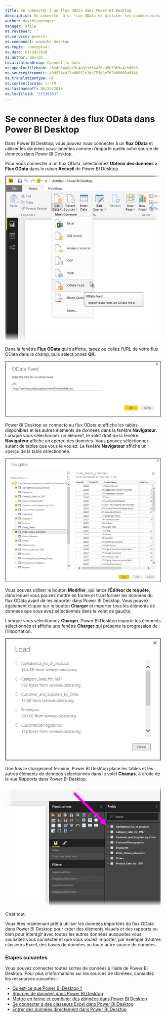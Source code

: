 ```yaml
---
title: Se connecter à un flux OData dans Power BI Desktop
description: Se connecter à un flux OData et utiliser les données dans Power BI Desktop
author: davidiseminger
manager: kfile
ms.reviewer: ''
ms.service: powerbi
ms.component: powerbi-desktop
ms.topic: conceptual
ms.date: 04/24/2018
ms.author: davidi
LocalizationGroup: Connect to data
ms.openlocfilehash: c6edc34a8ac9c4a891814a7dea5b5863e4cb8998
ms.sourcegitcommit: e8d924ca25e060f2e1bc753e8e762b88066a0344
ms.translationtype: HT
ms.contentlocale: fr-FR
ms.lasthandoff: 06/29/2018
ms.locfileid: "37135303"
---
```

# <a name="connect-to-odata-feeds-in-power-bi-desktop"></a>Se connecter à des flux OData dans Power BI Desktop
Dans Power BI Desktop, vous pouvez vous connecter à un **flux OData** et utiliser les données sous-jacentes comme n’importe quelle autre source de données dans Power BI Desktop.

Pour vous connecter à un flux OData, sélectionnez **Obtenir des données > Flux OData** dans le ruban **Accueil** de Power BI Desktop.

![](media/desktop-connect-odata/connect-to-odata_1.png)

Dans la fenêtre **Flux OData** qui s’affiche, tapez ou collez l’URL de votre flux OData dans le champ, puis sélectionnez **OK**.

![](media/desktop-connect-odata/connect-to-odata_2.png)

Power BI Desktop se connecte au flux OData et affiche les tables disponibles et les autres éléments de données dans la fenêtre **Navigateur**. Lorsque vous sélectionnez un élément, le volet droit de la fenêtre **Navigateur** affiche un aperçu des données. Vous pouvez sélectionner autant de tables que vous le voulez. La fenêtre **Navigateur** affiche un aperçu de la table sélectionnée.

![](media/desktop-connect-odata/connect-to-odata_3.png)

Vous pouvez utiliser le bouton **Modifier**, qui lance l’**Éditeur de requête**, dans lequel vous pouvez mettre en forme et transformer les données du flux OData avant de les importer dans Power BI Desktop. Vous pouvez également cliquer sur le bouton **Charger** et importer tous les éléments de données que vous avez sélectionnés dans le volet de gauche.

Lorsque vous sélectionnez **Charger**, Power BI Desktop importe les éléments sélectionnés et affiche une fenêtre **Charger** qui présente la progression de l’importation.

![](media/desktop-connect-odata/connect-to-odata_4.png)

Une fois le chargement terminé, Power BI Desktop place les tables et les autres éléments de données sélectionnés dans le volet **Champs**, à droite de la vue *Rapports* dans Power BI Desktop.

![](media/desktop-connect-odata/connect-to-odata_5.png)

C’est tout.

Vous êtes maintenant prêt à utiliser les données importées du flux OData dans Power BI Desktop pour créer des éléments visuels et des rapports ou bien pour interagir avec toutes les autres données auxquelles vous souhaitez vous connecter et que vous voulez importer, par exemple d’autres classeurs Excel, des bases de données ou toute autre source de données.

### <a name="next-steps"></a>Étapes suivantes
Vous pouvez connecter toutes sortes de données à l’aide de Power BI Desktop. Pour plus d’informations sur les sources de données, consultez les ressources suivantes :

* [Qu’est-ce que Power BI Desktop ?](desktop-what-is-desktop.md)
* [Sources de données dans Power BI Desktop](desktop-data-sources.md)
* [Mettre en forme et combiner des données dans Power BI Desktop](desktop-shape-and-combine-data.md)
* [Se connecter à des classeurs Excel dans Power BI Desktop](desktop-connect-excel.md)   
* [Entrer des données directement dans Power BI Desktop](desktop-enter-data-directly-into-desktop.md)   


